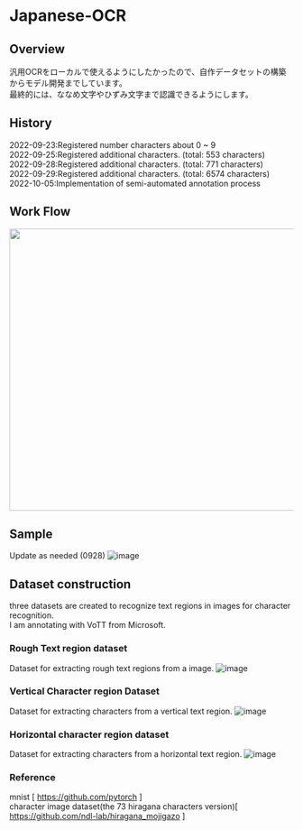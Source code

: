 # Japanese-OCR
## Overview
汎用OCRをローカルで使えるようにしたかったので、自作データセットの構築からモデル開発までしています。\
最終的には、ななめ文字やひずみ文字まで認識できるようにします。

## History
2022-09-23:Registered number characters about 0 ~ 9 \
2022-09-25:Registered additional characters. (total:  553 characters)  \
2022-09-28:Registered additional characters. (total:  771 characters) \
2022-09-29:Registered additional characters. (total: 6574 characters) \
2022-10-05:Implementation of semi-automated annotation process





## Work Flow

<img src="https://user-images.githubusercontent.com/55880071/192951264-bb3bbba3-0280-4511-ac70-088c51e819c0.png" width=800 height=500 >

## Sample
Update as needed (0928)
![image](https://user-images.githubusercontent.com/55880071/192665742-72cb20dc-0b11-422d-83ef-0d7a9577b9cd.png)


## Dataset construction
three datasets are created to recognize text regions in images for character recognition.\
I am annotating with VoTT from Microsoft.
### Rough Text region dataset
Dataset for extracting rough text regions from a image.
![image](https://user-images.githubusercontent.com/55880071/193344042-24a39974-09ec-43a6-910b-90cce9e61dee.png)

### Vertical Character region Dataset
Dataset for extracting characters from a vertical text region.
![image](https://user-images.githubusercontent.com/55880071/191922409-718f989f-83f7-4d4a-9653-fb34a9cf1384.png)
### Horizontal character region dataset
Dataset for extracting characters from a horizontal text region.
![image](https://user-images.githubusercontent.com/55880071/191922493-fa98d89d-579b-459d-b19c-aa3994dc0bd0.png)


### Reference
mnist [ https://github.com/pytorch ]\
character image dataset(the 73 hiragana characters version)[ https://github.com/ndl-lab/hiragana_mojigazo ]
